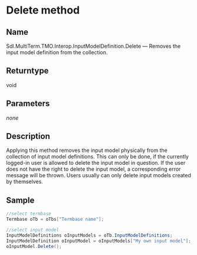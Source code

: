 #  Delete method

## Name

Sdl.MultiTerm.TMO.Interop.InputModelDefinition.Delete —          Removes the input model definition from the collection.

## Returntype

void

## Parameters
*none*

## Description

Applying this method removes the input model physically from the collection of input model definitions. This can only be done, if the currently logged-in user is allowed to delete the input model in question. If the user does not have the right to delete the input model, a corresponding error message will be thrown. Users usually can only delete input models created by themselves.

## Sample


```cs
//select termbase
Termbase oTb = oTbs["Termbase name"];

//select input model
InputModelDefinitions oInputModels = oTb.InputModelDefinitions;
InputModelDefinition oInputModel = oInputModels["My own input model"];
oInputModel.Delete();
```